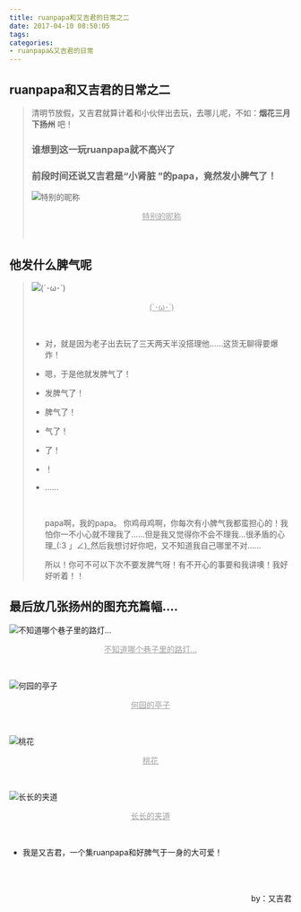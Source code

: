 ```yaml
---
title: ruanpapa和又吉君的日常之二
date: 2017-04-10 08:50:05
tags:
categories:
- ruanpapa&又吉君的日常
---
```


## ruanpapa和又吉君的日常之二

> 清明节放假，又吉君就算计着和小伙伴出去玩，去哪儿呢，不如：**烟花三月下扬州** 吧！
>
> ### 谁想到这一玩ruanpapa就不高兴了
>
> ### 前段时间还说又吉君是“小肾脏 ”的papa，竟然发小脾气了！
>
> ![特别的昵称](http://upload-images.jianshu.io/upload_images/5431890-a5faad624a4c040a.jpg)
>
> <p align="center"><font color="9E9E9E"><u>特别的昵称</u></font></p>
>
> <br>


## 他发什么脾气呢

>![(´･ω･`)](http://upload-images.jianshu.io/upload_images/5431890-82b8059afc595d42.jpg)
>
><p align="center"><font color="9E9E9E"><u>(´･ω･`)</u></font></p>
><br>
>
>*  对，就是因为老子出去玩了三天两天半没搭理他……这货无聊得要爆炸！
>
>* 嗯，于是他就发脾气了！
>
>* 发脾气了！
>
>* 脾气了！
>
>* 气了！
>
>* 了！
>
>* ！
>
>* ......
>
>   ​
>
>   papa啊，我的papa。  你鸡母鸡啊，你每次有小脾气我都蛮担心的！我怕你一不小心就不理我了……但是我又觉得你不会不理我...很矛盾的心理_(:3 」∠)_然后我想讨好你吧，又不知道我自己哪里不对……
>
>   所以！你可不可以下次不要发脾气呀！有不开心的事要和我讲噢！我好好听着！！


## 最后放几张扬州的图充充篇幅....


![不知道哪个巷子里的路灯...](http://upload-images.jianshu.io/upload_images/5431890-0cff0046db87663f.jpg)

<p align="center"><font color="9E9E9E"><u>不知道哪个巷子里的路灯...</u></font></p>
<br>

![何园的亭子](http://upload-images.jianshu.io/upload_images/5431890-507ed4d57fa25230.jpg)

<p align="center"><font color="9E9E9E"><u>何园的亭子</u></font></p>
<br>

![桃花](http://upload-images.jianshu.io/upload_images/5431890-b79184fa44bc8e33.jpg)

<p align="center"><font color="9E9E9E"><u>桃花</u></font></p>
<br>

![长长的夹道](http://upload-images.jianshu.io/upload_images/5431890-298a91a209912a45.jpg)

<p align="center"><font color="9E9E9E"><u>长长的夹道</u></font></p>
<br>

- 我是又吉君，一个集ruanpapa和好脾气于一身的大可爱！

<br>
<br>
<p align="right">by：又吉君</p>